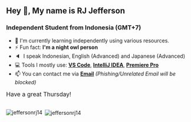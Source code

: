 

## Hey 👋, My name is RJ Jefferson
### Independent Student from **Indonesia (GMT+7)**

- 🌱 I'm currently learning independently using various resources.
- ⚡ Fun fact: **I'm a night owl person**
- 🔈&nbsp; I speak Indonesian, English (Advanced) and Japanese (Advanced)
- 💻 Tools I mostly use: **[VS Code](https://code.visualstudio.com/)**, **[IntelliJ IDEA](https://www.jetbrains.com/idea/)**, **[Premiere Pro](https://www.adobe.com/jp/products/premiere.html)**
- 📫 You can contact me via **[Email](https://www.jeffersonrj.com/contact)** *(Phishing/Unrelated Email will be blocked)*

<div>
<div style="font-size: 16px">
Have a great Thursday!

</div>

<br>

<div>
<p><img align="left" src="https://github-readme-stats.vercel.app/api/top-langs?username=jeffersonrj14&show_icons=true&locale=en&layout=compact&theme=tokyonight" alt="jeffersonrj14" /></p>

<p>&nbsp;<img align="center" src="https://github-readme-stats.vercel.app/api?username=jeffersonrj14&hide=commits&theme=tokyonight&locale=en" alt="jeffersonrj14" /></p>
</div>

